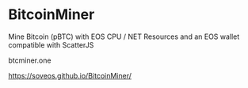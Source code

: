 # BitcoinMiner

Mine Bitcoin (pBTC) with EOS CPU / NET Resources and an EOS wallet compatible with ScatterJS

btcminer.one

https://soveos.github.io/BitcoinMiner/
